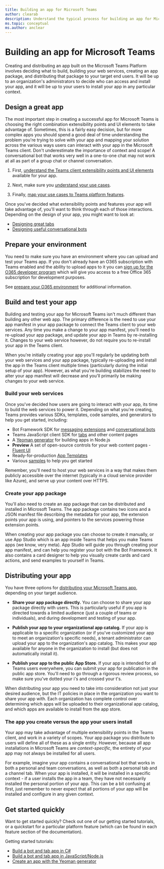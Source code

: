 ```yaml
---
title: Building an app for Microsoft Teams
author: clearab
description: Understand the typical process for building an app for Microsoft Teams.
ms.topic: conceptual
ms.author: anclear
---
```

# Building an app for Microsoft Teams

Creating and distributing an app built on the Microsoft Teams Platform involves deciding what to build, building your web services, creating an app package, and distributing that package to your target end users. It will be up to an organization's administrators to decide who can access and install your app, and it will be up to your users to install your app in any particular context.

## Design a great app

The most important step in creating a successful app for Microsoft Teams is choosing the right combination extensibility points and UI elements to take advantage of. Sometimes, this is a fairly easy decision, but for more complex apps you should spend a good deal of time understanding the problem you're trying to solve with your app and mapping your solution across the various ways users can interact with your app in the Microsoft Teams client. Don't underestimate the importance of context and scope! A conversational bot that works very well in a one-to-one chat may not work at all as part of a group chat or channel conversation.

1. First, [understand the Teams client extensibility points and UI elements](~/concepts/extensibility-points.md) available for your app.

2. Next, make sure you [understand your use cases](~/concepts/design/understand-use-cases.md).

3. Finally, [map your use cases to Teams platform features](~/concepts/design/map-use-cases.md).

Once you've decided what extensibility points and features your app will take advantage of, you'll want to think through each of those interactions. Depending on the design of your app, you might want to look at:

* [Designing great tabs](~/tabs/design/tabs.md)
* [Designing useful conversational bots](~/bots/design/bots.md)

## Prepare your environment

You need to make sure you have an environment where you can upload and test your Teams app. If you don't already have an O365 subscription with Teams enabled and the ability to upload apps to it you can [sign up for the O365 developer program](https://dev.office.com/devprogram) which will give you access to a free Office 365 subscription for development purposes.

See [prepare your O365 environment](~/concepts/build-and-test/prepare-your-o365-tenant.md) for additional information.

## Build and test your app

Building and testing your app for Microsoft Teams isn't much different than building any other web app. The primary difference is the need to use your app manifest in your app package to connect the Teams client to your web services. Any time you make a change to your app manifest, you'll need to re-upload your app package, and update your app in Teams by re-installing it. Changes to your web service however, do not require you to re-install your app in the Teams client.

When you're initially creating your app you'll regularly be updating both your web services and your app package, typically re-uploading and install the app in the Teams client multiple times (particularly during the initial setup of your app). However, as what you're building stabilizes the need to alter your app manifest will decrease and you'll primarily be making changes to your web service.

### Build your web services

Once you've decided how users are going to interact with your app, its time to build the web services to power it. Depending on what you're creating, Teams provides various SDKs, templates, code samples, and generators to help you get started, including:

* Bot Framework SDK for [messaging extensions](~/messaging-extensions/what-are-messaging-extensions.md) and [conversational bots](~/bots/what-are-bots.md)
* Teams JavaScript client SDK for [tabs](~/tabs/what-are-tabs.md) and other content pages
* A [Yeoman generator](~/tutorials/get-started-yeoman.md) for building apps in Node.js
* **Preview** A set of open-source controls for your web content pages - [Fluent UI](https://microsoft.github.io/fluent-ui-react/)
* Ready-for-production [App Templates](~/samples/app-templates.md)
* Various [samples](~/samples/code-samples.md) to help you get started

Remember, you'll need to host your web services in a way that makes them publicly accessible over the internet (typically in a cloud service provider like Azure), and serve up your content over HTTPS.

### Create your app package

You'll also need to create an app package that can be distributed and installed in Microsoft Teams. The app package contains two icons and a JSON manifest file describing the metadata for your app, the extension points your app is using, and pointers to the services powering those extension points.

When creating your app package you can choose to create it manually, or use App Studio which is an app inside Teams that helps you make Teams apps (we know, very meta). App Studio will guide you through creating your app manifest, and can help you register your bot with the Bot Framework. It also contains a card designer to help you visually create cards and card actions, and send examples to yourself in Teams.

## Distributing your app

You have three options for [distributing your Microsoft Teams app](~/concepts/deploy-and-publish/apps-publish.md), depending on your target audience.

* **Share your app package directly.** You can choose to share your app package directly with users. This is particularly useful if you app is directed towards a limited audience (just a couple of teams or individuals), and during development and testing of your app.
  
* **Publish your app to your organizational app catalog.** If your app is applicable to a specific organization (or if you've customized your app to meet an organization's specific needs), a tenant administrator can upload your app to the organization's app catalog. This makes your app available for anyone in the organization to install (but does not automatically install it).
  
* **Publish your app to the public App Store.** If your app is intended for all Teams users everywhere, you can submit your app for publication in the public app store. You'll need to go through a rigorous review process, so make sure you've dotted your i's and crossed your t's.

When distributing your app you need to take into consideration not just your desired audience, but the IT policies in place in the organization you want to share your app with. Each organization has complete control over determining which apps will be uploaded to their organizational app catalog, and which apps are available to install from the app store.

### The app you create versus the app your users install

Your app may take advantage of multiple extensibility points in the Teams client, and work in a variety of scopes. Your app package you distribute to users will define all of these as a single entity. However, because all app installations in Microsoft Teams are *context-specific*, the entirety of your app may not always be installed for all users.

For example, imagine your app contains a conversational bot that works in both a personal and team conversations, as well as both a personal tab and a channel tab. When your app is installed, it will be installed in a specific context - if a user installs the app in a team, they have not necessarily installed the personal portion of your app. This can be a bit confusing at first, just remember to never expect that all portions of your app will be installed and configure in any given context.

## Get started quickly

Want to get started quickly? Check out one of our getting started tutorials, or a quickstart for a particular platform feature (which can be found in each feature section of the documentation).

Getting started tutorials:

* [Build a bot and tab app in C#](~/tutorials/get-started-dotnet-app-studio.md)
* [Build a bot and tab app in JavaScript/Node.js](~/tutorials/get-started-nodejs-app-studio.md)
* [Create an app with the Yeoman generator](~/tutorials/get-started-yeoman.md)
